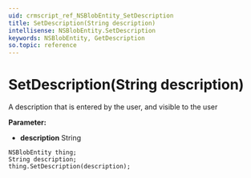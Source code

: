 ```yaml
---
uid: crmscript_ref_NSBlobEntity_SetDescription
title: SetDescription(String description)
intellisense: NSBlobEntity.SetDescription
keywords: NSBlobEntity, GetDescription
so.topic: reference
---
```


# SetDescription(String description)

A description that is entered by the user, and visible to the user

**Parameter:** 
 - **description** String

```crmscript
NSBlobEntity thing;
String description;
thing.SetDescription(description);
```


